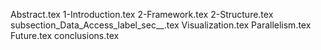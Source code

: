Abstract.tex
1-Introduction.tex
2-Framework.tex
2-Structure.tex
subsection_Data_Access_label_sec__.tex
Visualization.tex
Parallelism.tex
Future.tex
conclusions.tex